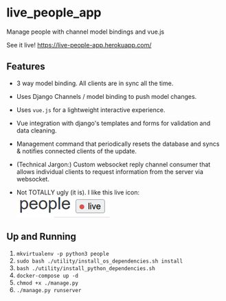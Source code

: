 # live_people_app
Manage people with channel model bindings and vue.js

See it live!  https://live-people-app.herokuapp.com/

## Features

* 3 way model binding. All clients are in sync all the time.
* Uses Django Channels / model binding to push model changes.
* Uses `vue.js` for a lightweight interactive experience.


* Vue integration with django's templates and forms for validation and data cleaning.
* Management command that periodically resets the database and syncs & notifies connected clients of the update.
* (Technical Jargon:) Custom websocket reply channel consumer that allows individual clients to request information from the server via websocket.
* Not TOTALLY ugly (it is).  I like this live icon: 
  ![live](live.png)


## Up and Running

1. `mkvirtualenv -p python3 people`
2. `sudo bash ./utility/install_os_dependencies.sh install`           
3. `bash ./utility/install_python_dependencies.sh`  
4. `docker-compose up -d`
5. `chmod +x ./manage.py`
5. `./manage.py runserver`
